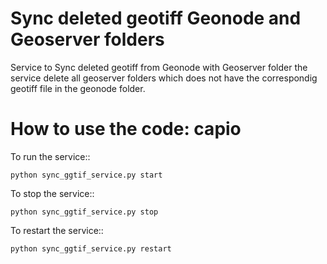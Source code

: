 Sync deleted geotiff Geonode and Geoserver folders
===============
 Service to Sync deleted geotiff from Geonode with Geoserver folder the service delete all geoserver folders which does not have the correspondig geotiff file in the geonode folder.

How to use the code: capio
====================

To run the service::

    python sync_ggtif_service.py start

To stop the service::

    python sync_ggtif_service.py stop

To restart the service::

    python sync_ggtif_service.py restart
